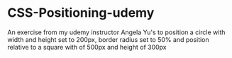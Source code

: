 # CSS-Positioning-udemy
An exercise from my udemy instructor Angela Yu's to position a circle  with width and height set to 200px, border radius set to 50% and position relative to a square with of 500px and height of  300px
